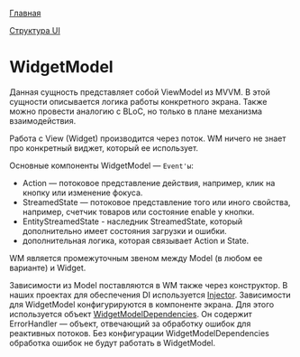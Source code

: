 [Главная](../main.md)

[Структура UI](structure.md)

# WidgetModel

Данная сущность представляет собой ViewModel из MVVM. 
В этой сущности описывается логика работы конкретного экрана.
Также можно провести аналогию с BLoC, но только в плане механизма взаимодействия.

Работа с View (Widget) производится через поток. WM ничего не знает про
конкретный виджет, который ее использует.

Основные компоненты WidgetModel — `Event'ы`:
 - Action — потоковое представление действия, например, клик на кнопку или изменение фокуса.
 - StreamedState — потоковое представление того или иного свойства, например, счетчик товаров или состояние enable у кнопки.
 - EntityStreamedState - наследник StreamedState, который дополнительно имеет состояния загрузки и ошибки.
 - дополнительная логика, которая связывает Action и State.

WM является промежуточным звеном между Model (в любом ее варианте) и Widget.

Зависимости из Model поставляются в WM также через конструктор.
В наших проектах для обеспечения DI используется [Injector](../../../packages/injector/lib/src/injector.dart).
Зависимости для WidgetModel конфигурируются в компоненте экрана.
Для этого используется объект [WidgetModelDependencies](../../../packages/mwwm/lib/src/dependencies/wm_dependencies.dart). Он содержит ErrorHandler — объект, отвечающий за обработку ошибок для реактивных потоков.
Без конфигурации WidgetModelDependencies обработка ошибок не будут работать в WidgetModel.